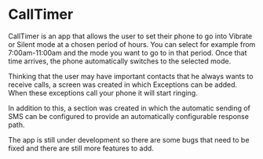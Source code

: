 # CallTimer
CallTimer is an app that allows the user to set their phone to go into Vibrate or Silent mode at a chosen period of hours. You can select for example from 7:00am-11:00am and the mode you want to go to in that period. Once that time arrives, the phone automatically switches to the selected mode.

Thinking that the user may have important contacts that he always wants to receive calls, a screen was created in which Exceptions can be added. When these exceptions call your phone it will start ringing.

In addition to this, a section was created in which the automatic sending of SMS can be configured to provide an automatically configurable response path.

The app is still under development so there are some bugs that need to be fixed and there are still more features to add.
